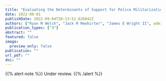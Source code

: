```yaml
---
title: "Evaluating the Determinants of Support for Police Militarization among Officers"
date: 2022-08-01 
publishDate: 2022-09-04T20:13:52.626042Z
authors: ["Ryan M Welch", "Jack M Mewhirter", "James E Wright II", admin]
publication_types: ["3"]
abstract: ""
featured: false
image:
  preview_only: false
publication: ""
url_pdf: ""
doi: ""
---
```


{{% alert note %}}
Under review. 
{{% /alert %}}
